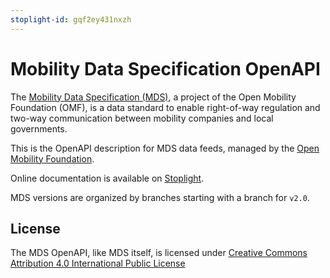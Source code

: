```yaml
---
stoplight-id: gqf2ey431nxzh
---
```


# Mobility Data Specification OpenAPI

The [Mobility Data Specification (MDS)](https://github.com/openmobilityfoundation/mobility-data-specification), a project of the Open Mobility Foundation (OMF), is a data standard to enable right-of-way regulation and two-way communication between mobility companies and local governments.

This is the OpenAPI description for MDS data feeds, managed by the [Open Mobility Foundation](https://github.com/openmobilityfoundation).

Online documentation is available on [Stoplight](https://openmobilityfnd.stoplight.io/docs/mds-openapi).

MDS versions are organized by branches starting with a branch for `v2.0`.

## License

The MDS OpenAPI, like MDS itself, is licensed under [Creative Commons Attribution 4.0 International Public License](../LICENSE)
